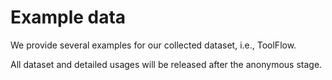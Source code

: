 # Example data
We provide several examples for our collected dataset, i.e., ToolFlow.

All dataset and detailed usages will be released after the anonymous stage.
